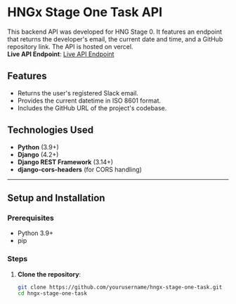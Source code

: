 # HNGx Stage One Task API

This backend API was developed for HNG Stage 0. It features an endpoint that returns the developer's email, the current date and time, and a GitHub repository link. The API is hosted on vercel.  
**Live API Endpoint**: [Live API Endpoint](https://hng-task-0-zeta.vercel.app/api/profiles)

## Features
- Returns the user's registered Slack email.
- Provides the current datetime in ISO 8601 format.
- Includes the GitHub URL of the project's codebase.

## Technologies Used
- **Python** (3.9+)
- **Django** (4.2+)
- **Django REST Framework** (3.14+)
- **django-cors-headers** (for CORS handling)

---

## Setup and Installation

### Prerequisites
- Python 3.9+
- pip

### Steps
1. **Clone the repository**:
   ```bash
   git clone https://github.com/yourusername/hngx-stage-one-task.git
   cd hngx-stage-one-task

